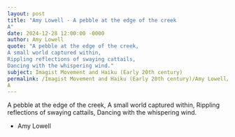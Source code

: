 ```yaml
---
layout: post
title: "Amy Lowell - A pebble at the edge of the creek 
A"
date: 2024-12-28 12:00:00 -0000
author: Amy Lowell
quote: "A pebble at the edge of the creek, 
A small world captured within, 
Rippling reflections of swaying cattails, 
Dancing with the whispering wind."
subject: Imagist Movement and Haiku (Early 20th century)
permalink: /Imagist Movement and Haiku (Early 20th century)/Amy Lowell/Amy Lowell - A pebble at the edge of the creek 
A
---
```


A pebble at the edge of the creek, 
A small world captured within, 
Rippling reflections of swaying cattails, 
Dancing with the whispering wind.

- Amy Lowell
